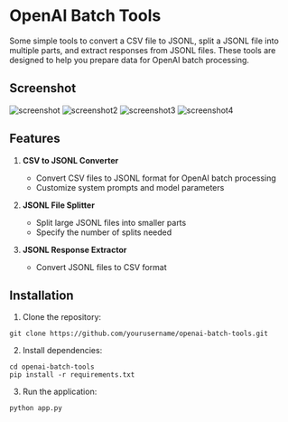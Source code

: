 # OpenAI Batch Tools

Some simple tools to convert a CSV file to JSONL, split a JSONL file into multiple parts, and extract responses from JSONL files. These tools are designed to help you prepare data for OpenAI batch processing.

## Screenshot

![screenshot](https://i.postimg.cc/s2t7yDwP/Screenshot-2024-11-21-at-11-46-32-PM.png)
![screenshot2](https://i.postimg.cc/L89V0Xbn/Screenshot-2024-11-26-at-10-54-48-AM.png)
![screenshot3](https://i.postimg.cc/bJt022sF/Screenshot-2024-11-26-at-10-54-52-AM.png)
![screenshot4](https://i.postimg.cc/HLJXf74s/Screenshot-2024-11-26-at-10-54-55-AM.png)

## Features

1. **CSV to JSONL Converter**
   - Convert CSV files to JSONL format for OpenAI batch processing
   - Customize system prompts and model parameters

2. **JSONL File Splitter**
   - Split large JSONL files into smaller parts
   - Specify the number of splits needed

3. **JSONL Response Extractor**
   - Convert JSONL files to CSV format

## Installation

1. Clone the repository: 
```
git clone https://github.com/yourusername/openai-batch-tools.git
```
2. Install dependencies: 
```
cd openai-batch-tools
pip install -r requirements.txt
```
3. Run the application: 
```
python app.py
```